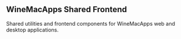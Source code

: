 ## WineMacApps Shared Frontend

Shared utilities and frontend components for WineMacApps web and desktop applications.
